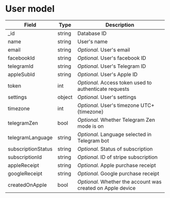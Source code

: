 # User model

| Field              | Type    | Description                                                 |
| ------------------ | ------- | ----------------------------------------------------------- |
| \_id               | string  | Database ID                                                 |
| name               | string  | User's name                                                 |
| email              | string  | _Optional._ User's email                                    |
| facebookId         | string  | _Optional._ User's facebook ID                              |
| telegramId         | string  | _Optional._ User's Telegram ID                              |
| appleSubId         | string  | _Optional._ User's Apple ID                                 |
| token              | int  | _Optional._ Access token used to authenticate requests      |
| settings           | object  | _Optional._ User's settings                                 |
| timezone           | int  | _Optional._ User's timezone UTC+{timezone}                  |
| telegramZen        | bool | _Optional._ Whether Telegram Zen mode is on                 |
| telegramLanguage   | string  | _Optional._ Language selected in Telegram bot               |
| subscriptionStatus | string  | _Optional._ Status of subscription                          |
| subscriptionId     | string  | _Optional._ ID of stripe subscription                       |
| appleReceipt       | string  | _Optional._ Apple purchase receipt                          |
| googleReceipt      | string  | _Optional._ Google purchase receipt                         |
| createdOnApple     | bool | _Optional._ Whether the account was created on Apple device |